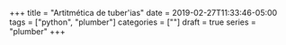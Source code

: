 +++
title = "Artitmética de tuber'ias"
date = 2019-02-27T11:33:46-05:00
tags = ["python", "plumber"]
categories = [""]
draft = true
series = "plumber"
+++
